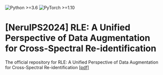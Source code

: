![Python >=3.6](https://img.shields.io/badge/Python->=3.6-yellow.svg)
![PyTorch >=1.10](https://img.shields.io/badge/PyTorch->=1.10-blue.svg)

# [NeruIPS2024] RLE: A Unified Perspective of Data Augmentation for Cross-Spectral Re-identification
The official repository for RLE: A Unified Perspective of Data Augmentation for Cross-Spectral Re-identification [[pdf]](https://arxiv.org/pdf/2411.01225)


